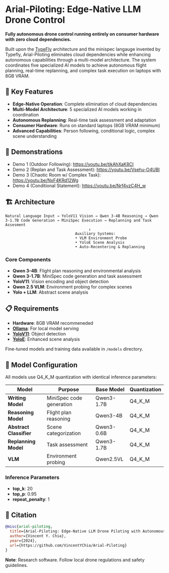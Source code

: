 # Arial-Piloting: Edge-Native LLM Drone Control

**Fully autonomous drone control running entirely on consumer hardware with zero cloud dependencies.**

Built upon the [TypeFly](https://github.com/anyscale/typefly) architecture and the minispec langauge invented by Typefly, Arial-Piloting eliminates cloud dependencies while enhancing autonomous capabilities through a multi-model architecture. The system coordinates five specialized AI models to achieve autonomous flight planning, real-time replanning, and complex task execution on laptops with 8GB VRAM.

## 🚀 Key Features

- **Edge-Native Operation**: Complete elimination of cloud dependencies
- **Multi-Model Architecture**: 5 specialized AI models working in coordination
- **Autonomous Replanning**: Real-time task assessment and adaptation
- **Consumer Hardware**: Runs on standard laptops (8GB VRAM minimum)
- **Advanced Capabilities**: Person following, conditional logic, complex scene understanding

## 🎥 Demonstrations

- Demo 1 (Outdoor Following): https://youtu.be/tjkAhXaK8CI
- Demo 2 (Replan and Task Assessment): https://youtu.be/Vsehu-O4UBI
- Demo 3 (Chaotic Room w/ Complex Task): https://youtu.be/NxF4KRd12Wg
- Demo 4 (Conditional Statement): https://youtu.be/Nrf4vzC4H_w

## 🏗️ Architecture

```
Natural Language Input → YoloV11 Vision → Qwen 3-4B Reasoning → Qwen 3-1.7B Code Generation → MiniSpec Execution → Replanning and Task Assesment 
                                     ↓
                               Auxiliary Systems:
                               • VLM Environment Probe  
                               • YoloE Scene Analysis
                               • Auto-Recentering & Replanning
```

### Core Components

- **Qwen 3-4B**: Flight plan reasoning and environmental analysis
- **Qwen 3-1.7B**: MiniSpec code generation and task assessment  
- **YoloV11**: Vision encoding and object detection
- **Qwen 2.5 VLM**: Environment probing for complex scenes
- **Yolo + LLM**: Abstract scene analysis

## 📋 Requirements

- **Hardware**: 8GB VRAM recommeneded 
- **[Ollama](https://ollama.ai)**: For local model serving
- **[YoloV11](https://github.com/ultralytics/ultralytics)**: Object detection
- **[YoloE](https://github.com/kadirnar/yolo-e)**: Enhanced scene analysis

Fine-tuned models and training data available in `/models` directory.

## 🤖 Model Configuration

All models use Q4_K_M quantization with identical inference parameters:

| Model | Purpose | Base Model | Quantization |
|-------|---------|------------|--------------|
| **Writing Model** | MiniSpec code generation | Qwen3-1.7B | Q4_K_M |
| **Reasoning Model** | Flight plan reasoning | Qwen3-4B | Q4_K_M |
| **Abstract Classifier** | Scene categorization | Qwen3-0.6B | Q4_K_M |
| **Replanning Model** | Task assessment | Qwen3-1.7B | Q4_K_M |
| **VLM** | Environment probing | Qwen2.5VL | Q4_K_M |

### Inference Parameters
- **top_k**: 20
- **top_p**: 0.95
- **repeat_penalty**: 1

## 📝 Citation

```bibtex
@misc{arial-piloting,
  title={Arial-Piloting: Edge-Native LLM Drone Piloting with Autonomous Reasoning},
  author={Vincent Y. Chia},
  year={2024},
  url={https://github.com/VincentYChia/Arial-Piloting}
}
```

**Note**: Research software. Follow local drone regulations and safety guidelines.

